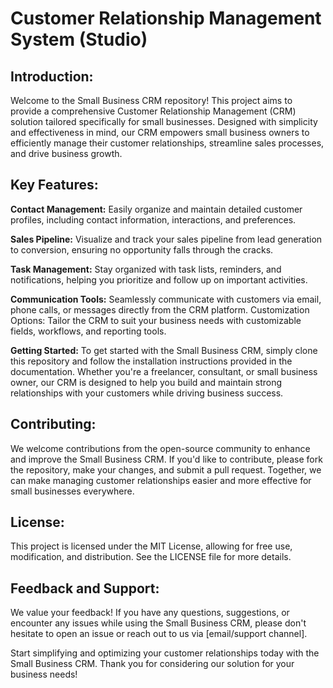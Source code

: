 
# Customer Relationship Management System (Studio)

## Introduction:
Welcome to the Small Business CRM repository! This project aims to provide a comprehensive Customer Relationship Management (CRM) solution tailored specifically for small businesses. Designed with simplicity and effectiveness in mind, our CRM empowers small business owners to efficiently manage their customer relationships, streamline sales processes, and drive business growth.

## Key Features:

**Contact Management:** Easily organize and maintain detailed customer profiles, including contact information, interactions, and preferences.

**Sales Pipeline:** Visualize and track your sales pipeline from lead generation to conversion, ensuring no opportunity falls through the cracks.

**Task Management:** Stay organized with task lists, reminders, and notifications, helping you prioritize and follow up on important activities.

**Communication Tools:** Seamlessly communicate with customers via email, phone calls, or messages directly from the CRM platform.
Customization Options: Tailor the CRM to suit your business needs with customizable fields, workflows, and reporting tools.

**Getting Started:**
To get started with the Small Business CRM, simply clone this repository and follow the installation instructions provided in the documentation. Whether you're a freelancer, consultant, or small business owner, our CRM is designed to help you build and maintain strong relationships with your customers while driving business success.

## Contributing:
We welcome contributions from the open-source community to enhance and improve the Small Business CRM. If you'd like to contribute, please fork the repository, make your changes, and submit a pull request. Together, we can make managing customer relationships easier and more effective for small businesses everywhere.

## License:
This project is licensed under the MIT License, allowing for free use, modification, and distribution. See the LICENSE file for more details.

## Feedback and Support:
We value your feedback! If you have any questions, suggestions, or encounter any issues while using the Small Business CRM, please don't hesitate to open an issue or reach out to us via [email/support channel].

Start simplifying and optimizing your customer relationships today with the Small Business CRM. Thank you for considering our solution for your business needs!
